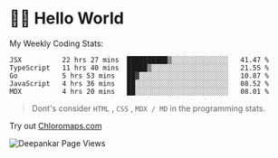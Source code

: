 # 👋🏽 Hello World 

<!--![Deepankar's github stats](https://github-readme-stats.vercel.app/api?username=Deep-Codes&count_private=true&show_icons=true&theme=radical)-->
My Weekly Coding Stats:

<!--START_SECTION:waka-->
```text
JSX          22 hrs 27 mins  ██████████▒░░░░░░░░░░░░░░   41.47 % 
TypeScript   11 hrs 40 mins  █████▒░░░░░░░░░░░░░░░░░░░   21.55 % 
Go           5 hrs 53 mins   ██▓░░░░░░░░░░░░░░░░░░░░░░   10.87 % 
JavaScript   4 hrs 36 mins   ██░░░░░░░░░░░░░░░░░░░░░░░   08.52 % 
MDX          4 hrs 20 mins   ██░░░░░░░░░░░░░░░░░░░░░░░   08.01 % 
```
<!--END_SECTION:waka-->

> Dont's consider `HTML` , `CSS` , `MDX / MD` in the programming stats.

Try out [Chloromaps.com](https://www.chloromaps.com/)

<p align="left"> <img src="https://komarev.com/ghpvc/?username=Deep-Codes&label=Views&color=blue&style=plastic" alt="Deepankar Page Views" /> </p>
